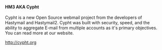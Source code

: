 #### HM3 AKA Cypht

Cypht is a new Open Source webmail project from the developers of Hastymail
and Hastymail2. Cypht was built with security, speed, and the ability to
aggregate E-mail from multiple accounts as it's primary objectives. You can
read more at our website.


http://cypht.org
